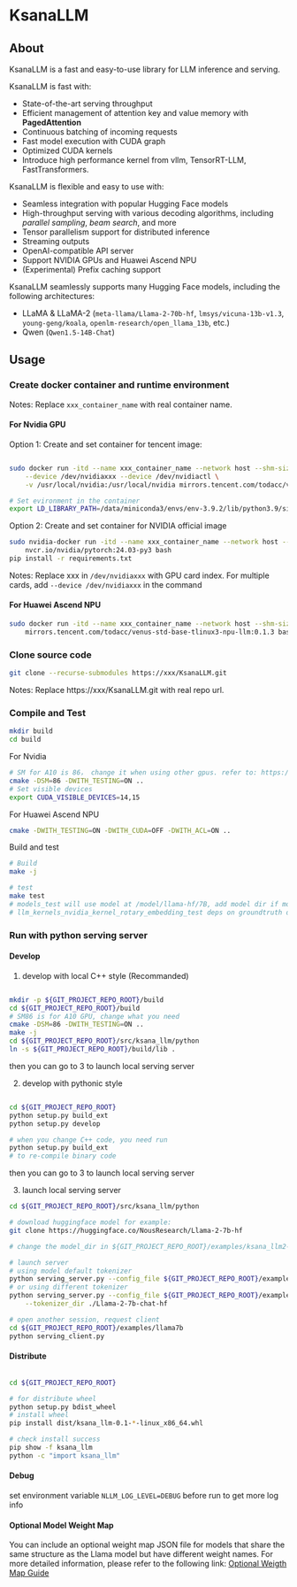 # KsanaLLM

## About

KsanaLLM is a fast and easy-to-use library for LLM inference and serving.

KsanaLLM is fast with:

- State-of-the-art serving throughput
- Efficient management of attention key and value memory with **PagedAttention**
- Continuous batching of incoming requests
- Fast model execution with CUDA graph
- Optimized CUDA kernels
- Introduce high performance kernel from vllm, TensorRT-LLM, FastTransformers.

KsanaLLM is flexible and easy to use with:

- Seamless integration with popular Hugging Face models
- High-throughput serving with various decoding algorithms, including *parallel sampling*, *beam search*, and more
- Tensor parallelism support for distributed inference
- Streaming outputs
- OpenAI-compatible API server
- Support NVIDIA GPUs and Huawei Ascend NPU
- (Experimental) Prefix caching support

KsanaLLM seamlessly supports many Hugging Face models, including the following architectures:

- LLaMA & LLaMA-2 (`meta-llama/Llama-2-70b-hf`, `lmsys/vicuna-13b-v1.3`, `young-geng/koala`, `openlm-research/open_llama_13b`, etc.)
- Qwen (`Qwen1.5-14B-Chat`)

## Usage

### Create docker container and runtime environment
Notes: Replace ```xxx_container_name``` with real container name.


#### For Nvidia GPU

Option 1: Create and set container for tencent image:
```bash

sudo docker run -itd --name xxx_container_name --network host --shm-size=10g --privileged \
    --device /dev/nvidiaxxx --device /dev/nvidiactl \
    -v /usr/local/nvidia:/usr/local/nvidia mirrors.tencent.com/todacc/venus-numerous-llm:0.1.19 bash

# Set evironment in the container
export LD_LIBRARY_PATH=/data/miniconda3/envs/env-3.9.2/lib/python3.9/site-packages/torch/lib:/usr/local/cuda/compat/lib:/usr/local/nvidia/lib:/usr/local/nvidia/lib64:/usr/local/lib64/:/usr/local/nvidia/lib64:/usr/local/cuda/lib64:/usr/local/cuda/extras/CUPTI/lib64:/usr/local/cuda/extras/CUPTI/lib64/:/usr/local/cuda/lib64:/usr/local/cuda/targets/x86_64-linux/lib/stubs/:/usr/lib/nccl/:$LD_LIBRARY_PATH
```


Option 2: Create and set container for NVIDIA official image
```bash
sudo nvidia-docker run -itd --name xxx_container_name --network host --privileged \
    nvcr.io/nvidia/pytorch:24.03-py3 bash
pip install -r requirements.txt
```
Notes: Replace xxx in ```/dev/nvidiaxxx``` with GPU card index. For multiple cards, add ```--device /dev/nvidiaxxx``` in the command

#### For Huawei Ascend NPU
```bash
sudo docker run -itd --name xxx_container_name --network host --shm-size=10g --privileged \
    mirrors.tencent.com/todacc/venus-std-base-tlinux3-npu-llm:0.1.3 bash
```

### Clone source code

```bash
git clone --recurse-submodules https://xxx/KsanaLLM.git
```
Notes: Replace https://xxx/KsanaLLM.git with real repo url.

### Compile and Test
```bash
mkdir build
cd build
```
For Nvidia
```bash
# SM for A10 is 86， change it when using other gpus. refer to: https://developer.nvidia.cn/cuda-gpus
cmake -DSM=86 -DWITH_TESTING=ON ..
# Set visible devices
export CUDA_VISIBLE_DEVICES=14,15
```

For Huawei Ascend NPU
```bash
cmake -DWITH_TESTING=ON -DWITH_CUDA=OFF -DWITH_ACL=ON ..
```

Build and test
```bash
# Build
make -j

# test
make test
# models_test will use model at /model/llama-hf/7B, add model dir if model exists in local dir.
# llm_kernels_nvidia_kernel_rotary_embedding_test deps on groundtruth data which is not included in this repo, this test will fail.
```

### Run with python serving server

#### Develop

 1. develop with local C++ style (Recommanded)

```bash

mkdir -p ${GIT_PROJECT_REPO_ROOT}/build
cd ${GIT_PROJECT_REPO_ROOT}/build
# SM86 is for A10 GPU, change what you need
cmake -DSM=86 -DWITH_TESTING=ON ..
make -j
cd ${GIT_PROJECT_REPO_ROOT}/src/ksana_llm/python
ln -s ${GIT_PROJECT_REPO_ROOT}/build/lib .
```

then you can go to 3 to launch local serving server

 2. develop with pythonic style

```bash

cd ${GIT_PROJECT_REPO_ROOT}
python setup.py build_ext
python setup.py develop

# when you change C++ code, you need run
python setup.py build_ext
# to re-compile binary code
```

then you can go to 3 to launch local serving server

 3. launch local serving server

```bash
cd ${GIT_PROJECT_REPO_ROOT}/src/ksana_llm/python

# download huggingface model for example:
git clone https://huggingface.co/NousResearch/Llama-2-7b-hf

# change the model_dir in ${GIT_PROJECT_REPO_ROOT}/examples/ksana_llm2-7b.yaml if needed

# launch server
# using model default tokenizer
python serving_server.py --config_file ${GIT_PROJECT_REPO_ROOT}/examples/ksana_llm2-7b.yaml
# or using different tokenizer
python serving_server.py --config_file ${GIT_PROJECT_REPO_ROOT}/examples/ksana_llm2-7b.yaml \
    --tokenizer_dir ./Llama-2-7b-chat-hf

# open another session, request client
cd ${GIT_PROJECT_REPO_ROOT}/examples/llama7b
python serving_client.py
```

#### Distribute

```bash

cd ${GIT_PROJECT_REPO_ROOT}

# for distribute wheel
python setup.py bdist_wheel
# install wheel
pip install dist/ksana_llm-0.1-*-linux_x86_64.whl

# check install success
pip show -f ksana_llm
python -c "import ksana_llm"
```

#### Debug

set environment variable `NLLM_LOG_LEVEL=DEBUG` before run to get more log info

#### Optional Model Weight Map

You can include an optional weight map JSON file for models that share the same structure as the Llama model but have different weight names.
For more detailed information, please refer to the following link: [Optional Weigth Map Guide](src/ksana_llm/python/weight_map/README.md)
